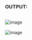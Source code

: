 ### OUTPUT:
<br>![image](https://user-images.githubusercontent.com/68191677/125507505-79f9c8b3-0670-4128-974c-c800740a6215.png)
</br>
<br>![image](https://user-images.githubusercontent.com/68191677/125507557-89c887a1-c2a6-4724-968d-8596b8763064.png)
</br>
